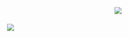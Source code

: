 <img align="right" src="https://visitor-badge.laobi.icu/badge?page_id=dtaskin17.dtaskin17" />

<h1 align="center">
  <a href="https://git.io/typing-svg">
    <img src="https://readme-typing-svg.herokuapp.com/?
font=Righteous&size=35&center=true&vCenter=true&width=500&height=70&duration=4000&lines=Hey+there!+👋;+I'm+Deniz+Taskin!;" />
  </a>
</h1>

